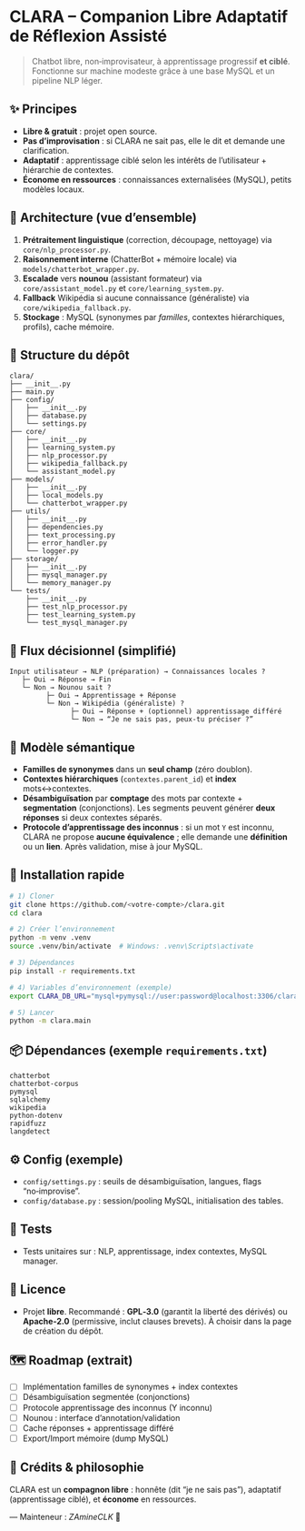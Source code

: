 # CLARA – Companion Libre Adaptatif de Réflexion Assisté

> Chatbot libre, non‑improvisateur, à apprentissage progressif **et ciblé**. Fonctionne sur machine modeste grâce à une base MySQL et un pipeline NLP léger.

## ✨ Principes

* **Libre & gratuit** : projet open source.
* **Pas d’improvisation** : si CLARA ne sait pas, elle le dit et demande une clarification.
* **Adaptatif** : apprentissage ciblé selon les intérêts de l’utilisateur + hiérarchie de contextes.
* **Économe en ressources** : connaissances externalisées (MySQL), petits modèles locaux.

## 🧠 Architecture (vue d’ensemble)

1. **Prétraitement linguistique** (correction, découpage, nettoyage) via `core/nlp_processor.py`.
2. **Raisonnement interne** (ChatterBot + mémoire locale) via `models/chatterbot_wrapper.py`.
3. **Escalade** vers **nounou** (assistant formateur) via `core/assistant_model.py` et `core/learning_system.py`.
4. **Fallback** Wikipédia si aucune connaissance (généraliste) via `core/wikipedia_fallback.py`.
5. **Stockage** : MySQL (synonymes par *familles*, contextes hiérarchiques, profils), cache mémoire.

## 📁 Structure du dépôt

```
clara/
├── __init__.py
├── main.py
├── config/
│   ├── __init__.py
│   ├── database.py
│   └── settings.py
├── core/
│   ├── __init__.py
│   ├── learning_system.py
│   ├── nlp_processor.py
│   ├── wikipedia_fallback.py
│   └── assistant_model.py
├── models/
│   ├── __init__.py
│   ├── local_models.py
│   └── chatterbot_wrapper.py
├── utils/
│   ├── __init__.py
│   ├── dependencies.py
│   ├── text_processing.py
│   ├── error_handler.py
│   └── logger.py
├── storage/
│   ├── __init__.py
│   ├── mysql_manager.py
│   └── memory_manager.py
└── tests/
    ├── __init__.py
    ├── test_nlp_processor.py
    ├── test_learning_system.py
    └── test_mysql_manager.py
```

## 🔗 Flux décisionnel (simplifié)

```
Input utilisateur → NLP (préparation) → Connaissances locales ?
   ├─ Oui → Réponse → Fin
   └─ Non → Nounou sait ?
         ├─ Oui → Apprentissage + Réponse
         └─ Non → Wikipédia (généraliste) ?
               ├─ Oui → Réponse + (optionnel) apprentissage différé
               └─ Non → “Je ne sais pas, peux-tu préciser ?”
```

## 🧩 Modèle sémantique

* **Familles de synonymes** dans un **seul champ** (zéro doublon).
* **Contextes hiérarchiques** (`contextes.parent_id`) et **index** mots↔contextes.
* **Désambiguïsation** par **comptage** des mots par contexte + **segmentation** (conjonctions). Les segments peuvent générer **deux réponses** si deux contextes séparés.
* **Protocole d’apprentissage des inconnus** : si un mot `Y` est inconnu, CLARA ne propose **aucune équivalence** ; elle demande une **définition** ou un **lien**. Après validation, mise à jour MySQL.

## 🚀 Installation rapide

```bash
# 1) Cloner
git clone https://github.com/<votre-compte>/clara.git
cd clara

# 2) Créer l’environnement
python -m venv .venv
source .venv/bin/activate  # Windows: .venv\Scripts\activate

# 3) Dépendances
pip install -r requirements.txt

# 4) Variables d’environnement (exemple)
export CLARA_DB_URL="mysql+pymysql://user:password@localhost:3306/clara"

# 5) Lancer
python -m clara.main
```

## 📦 Dépendances (exemple `requirements.txt`)

```
chatterbot
chatterbot-corpus
pymysql
sqlalchemy
wikipedia
python-dotenv
rapidfuzz
langdetect
```


## ⚙️ Config (exemple)

* `config/settings.py` : seuils de désambiguïsation, langues, flags “no‑improvise”.
* `config/database.py` : session/pooling MySQL, initialisation des tables.

## 🧪 Tests

* Tests unitaires sur : NLP, apprentissage, index contextes, MySQL manager.


## 📜 Licence

* Projet **libre**. Recommandé : **GPL‑3.0** (garantit la liberté des dérivés) ou **Apache‑2.0** (permissive, inclut clauses brevets). À choisir dans la page de création du dépôt.

## 🗺️ Roadmap (extrait)

* [ ] Implémentation familles de synonymes + index contextes
* [ ] Désambiguïsation segmentée (conjonctions)
* [ ] Protocole apprentissage des inconnus (Y inconnu)
* [ ] Nounou : interface d’annotation/validation
* [ ] Cache réponses + apprentissage différé
* [ ] Export/Import mémoire (dump MySQL)

## 🙌 Crédits & philosophie

CLARA est un **compagnon libre** : honnête (dit “je ne sais pas”),
adaptatif (apprentissage ciblé), et **économe** en ressources.

— Mainteneur : *ZAmineCLK* 💚
